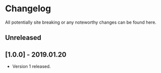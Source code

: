 # Changelog

All potentially site breaking or any noteworthy changes can be found here.

## Unreleased

## [1.0.0] - 2019.01.20

- Version 1 released.